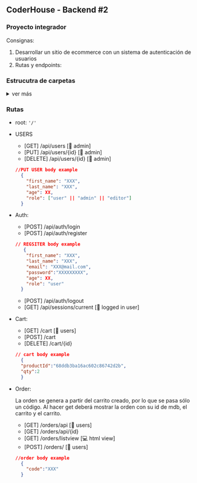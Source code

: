 ## CoderHouse - Backend #2

### Proyecto integrador

Consignas:
1. Desarrollar un sitio de ecommerce con un sistema de autenticación de usuarios
2. Rutas y endpoints: 

### Estrucutra de carpetas
<details>
<summary> ver más </summary>

```js
│config
│ ├─models
│ │ └─ models.js
│ ├─auth
│ │ └─ passport.config.js
│ └─ db.config.js
├ server
│ ├─ server.js
├ src
│ ├─middlewares
│ │ └─ auth.middleware.js
│ ├─controllers
│ │ └─ controller.js
│ ├─dao
│ │ └─ dao.js
│ ├─dto
│ │ └─ dto.js
│ ├─routes
│ │ └─ main.routes.js
│ ├─ services
│ │ └─ service.js
│ ├─utils
│ │ ├─ hbsHelper.js
│ │ └─ isValidPassword.js
│ ├─ views
│ │ ├─ layouts
│ │ ├─ mails
│ │ ├─ orders
│ │ └─ main.handlebars.js
│ └─app.js
└package.json
```


</details>

### Rutas

* root: `'/'`

* USERS

  - [GET] /api/users [🔐 admin]
  - [PUT] /api/users/{id} [🔐 admin]
  - [DELETE] /api/users/{id} [🔐 admin]

  ```json
  //PUT USER body example
    {
      "first_name": "XXX",
      "last_name": "XXX",
      "age": XX,
      "role": ["user" || "admin" || "editor"]
    }
  ```

- Auth:

  - [POST] /api/auth/login
  - [POST] /api/auth/register

  ```json
  // REGSITER body example
     {
      "first_name": "XXX",
      "last_name": "XXX",
      "email": "XXX@mail.com",
      "password":"XXXXXXXXX",
      "age": XX,
      "role": "user"
    }
  ```
  - [POST] /api/auth/logout
  - [GET] /api/sessions/current [🔐 logged in user]

- Cart:

  - [GET] /cart [🔐 users]
  - [POST] /cart
  - [DELETE] /cart/{id}

  ```json
  // cart body example
    {
    "productId":"68ddb3ba16ac602c86742d2b",
    "qty":2
    }
  ```

- Order:

  La orden se genera a partir del carrito creado, por lo que se pasa sólo un código.
  Al hacer get deberá mostrar la orden con su id de mdb, el carrito y el carrito.

  - [GET] /orders/api [🔐 users]
  - [GET] /orders/api/{id}
  - [GET] /orders/listview [💻 html view]
  - [POST] /orders/ [🔐 users]

  ```json
  //order body example
    {
      "code":"XXX"
    }
  ```